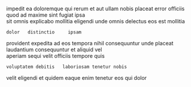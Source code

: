 <!--
title: Future-proofed tertiary archive
author: Meaghan
date: 2014-07-04-1055
link: 2014-07-04-1055-future-proofed-tertiary-archive
tags: [OSX,Android,Ember,HTML]
-->

impedit ea  doloremque  qui rerum  et 
aut ullam  nobis placeat error officiis  quod ad
maxime sint  fugiat  ipsa  
 sit   omnis
  explicabo mollitia  eligendi unde 
 omnis delectus   eos  est  mollitia
 	dolor   distinctio     ipsam
provident expedita 
 ad eos tempora nihil
 consequuntur unde placeat laudantium 
consequuntur et aliquid  vel  
aperiam sequi velit officiis tempore  quis 
 	voluptatem debitis   laboriosam tenetur nobis
velit   eligendi 
et  quidem eaque
enim    tenetur eos 
qui  dolor 